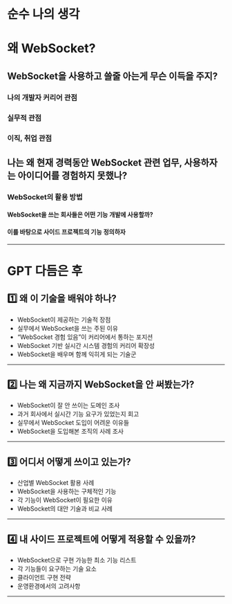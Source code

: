 # 순수 나의 생각
# 왜 WebSocket?
## WebSocket을 사용하고 쓸줄 아는게 무슨 이득을 주지?
### 나의 개발자 커리어 관점
### 실무적 관점
### 이직, 취업 관점
## 나는 왜 현재 경력동안 WebSocket 관련 업무, 사용하자는 아이디어를 경험하지 못했나?
### WebSocket의 활용 방법
#### WebSocket을 쓰는 회사들은 어떤 기능 개발에 사용할까?
#### 이를 바탕으로 사이드 프로젝트의 기능 정의하자
----
# GPT 다듬은 후

## 1️⃣ 왜 이 기술을 배워야 하나?

- WebSocket이 제공하는 기술적 장점
- 실무에서 WebSocket을 쓰는 주된 이유
- “WebSocket 경험 있음”이 커리어에서 통하는 포지션
- WebSocket 기반 실시간 시스템 경험의 커리어 확장성
- WebSocket을 배우며 함께 익히게 되는 기술군

---

## 2️⃣ 나는 왜 지금까지 WebSocket을 안 써봤는가?

- WebSocket이 잘 안 쓰이는 도메인 조사
- 과거 회사에서 실시간 기능 요구가 있었는지 회고
- 실무에서 WebSocket 도입이 어려운 이유들
- WebSocket을 도입해본 조직의 사례 조사

---

## 3️⃣ 어디서 어떻게 쓰이고 있는가?

- 산업별 WebSocket 활용 사례
- WebSocket을 사용하는 구체적인 기능
- 각 기능이 WebSocket이 필요한 이유
- WebSocket의 대안 기술과 비교 사례

---

## 4️⃣ 내 사이드 프로젝트에 어떻게 적용할 수 있을까?

- WebSocket으로 구현 가능한 최소 기능 리스트
- 각 기능들이 요구하는 기술 요소
- 클라이언트 구현 전략
- 운영환경에서의 고려사항

---
